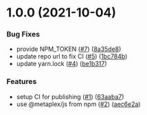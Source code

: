 # 1.0.0 (2021-10-04)


### Bug Fixes

* provide NPM_TOKEN ([#7](https://github.com/metaplex/react/issues/7)) ([8a35de8](https://github.com/metaplex/react/commit/8a35de83933ad620edd507b5971d9b3e55f641af))
* update repo url to fix CI ([#5](https://github.com/metaplex/react/issues/5)) ([1bc784b](https://github.com/metaplex/react/commit/1bc784b689db100b0d0529cafeda78e0e1000aae))
* update yarn.lock ([#4](https://github.com/metaplex/react/issues/4)) ([be1b317](https://github.com/metaplex/react/commit/be1b317c336fa0b2492cdec92c97352cd57d8152))


### Features

* setup CI for publishing ([#1](https://github.com/metaplex/react/issues/1)) ([63aaba7](https://github.com/metaplex/react/commit/63aaba77e7c9b1a0ed136439260e1ca2e9bc544c))
* use @metaplex/js from npm ([#2](https://github.com/metaplex/react/issues/2)) ([aec6e2a](https://github.com/metaplex/react/commit/aec6e2a2a94c440cb90f8bd286cdb7cbdf9a0e07))
